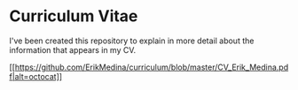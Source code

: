# Curriculum Vitae

I've been created this repository to explain in more detail about the 
information that appears in my CV.

[[https://github.com/ErikMedina/curriculum/blob/master/CV_Erik_Medina.pdf|alt=octocat]] 
